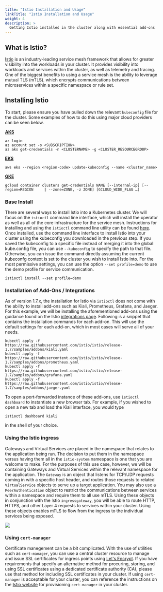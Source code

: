 ```yaml
---
title: "Istio Installation and Usage"
linkTitle: "Istio Installation and Usage"
weight: 4
description: >
  Getting Istio installed in the cluster along with essential add-ons
---
```


## What is Istio?

[Istio](https://istio.io) is an industry-leading service mesh framework that allows for greater visibility into the workloads in your cluster.  It provides visibility into workloads and services within the cluster, as well as telemetry and tracing.  One of the biggest benefits to using a service mesh is the ability to leverage mutual TLS (mTLS), which encrypts communications between microservices within a specific namespace or rule set.

## Installing Istio

To start, please ensure you have pulled down the relevant `kubeconfig` file for the cluster.  Some examples of how to do this using major cloud providers can be seen below.

**[AKS](https://docs.microsoft.com/en-us/cli/azure/aks?view=azure-cli-latest#az_aks_get_credentials)**

```shell
az login
az account set -s <SUBSCRIPTION>
az aks get-credentials -n <CLUSTERNAME> -g <CLUSTER_RESOURCEGROUP>
```

**[EKS](https://docs.aws.amazon.com/eks/latest/userguide/create-kubeconfig.html)**

``` shell
aws eks --region <region-code> update-kubeconfig --name <cluster_name>
```

**[GKE](https://cloud.google.com/sdk/gcloud/reference/container/clusters/get-credentials)**

``` shell
gcloud container clusters get-credentials NAME [--internal-ip] [--region=REGION     | --zone=ZONE, -z ZONE] [GCLOUD_WIDE_FLAG …]
```

### Base Install

There are several ways to install Istio into a Kubernetes cluster.  We will focus on the `istioctl` command line interface, which will install the operator as well as all of the core infrastructure for the service mesh.  Instructions for installing and using the `istioctl` command line utility can be found [here](https://istio.io/latest/docs/ops/diagnostic-tools/istioctl/).  Once installed, use the command line interface to install Istio into your cluster using the kubeconfig you downloaded in the previous step.  If you saved the kubeconfig to a specific file instead of merging it into the global kube.config file, you can use `--kubeconfig` to specify the path to that file.  Otherwise, you can issue the command directly assuming the current kubeconfg context is set to the cluster you wish to install Istio into.  For the most permissive settings, you can use the option `--set profile=demo` to use the demo profile for service communication.

```
istioctl install --set profile=demo
```


### Installation of Add-Ons / Integrations

As of version 1.7.x, the installation for Istio via `istioctl` does not come with the ability to install add-ons such as Kiali, Prometheus, Grafana, and Jaeger.  For this example, we will be installing the aforementioned add-ons using the guidance found on the Istio [integrations page](https://istio.io/latest/docs/ops/integrations/).  Following is a snippet that contains the installation commands for each add-on.  This will use the default settings for each add-on, which in most cases will serve all of your needs.

``` shell
kubectl apply -f https://raw.githubusercontent.com/istio/istio/release-1.7/samples/addons/kiali.yaml
kubectl apply -f https://raw.githubusercontent.com/istio/istio/release-1.7/samples/addons/prometheus.yaml
kubectl apply -f https://raw.githubusercontent.com/istio/istio/release-1.7/samples/addons/grafana.yaml
kubectl apply -f https://raw.githubusercontent.com/istio/istio/release-1.7/samples/addons/jaeger.yaml
```

To open a port-forwarded instance of these add-ons, use `istioctl dashboard` to instantiate a new browser tab.  For example, if you wished to open a new tab and load the Kiali interface, you would type 

``` shell
istioctl dashboard kiali
``` 

in the shell of your choice.

### Using the Istio ingress

Gateways and Virtual Services are placed in the namespace that relates to the application being run.  The decision to put them in the namespace versus having them all in the `istio-system` namespace is one that you are welcome to make.  For the purposes of this use case, however, we will be containing Gateways and Virtual Services within the relevant namespace for the application.
The `Gateway` is an object that listens for TCP/UDP requests coming in with a specific host header, and routes those requests to related `VirtualService` objects to serve up a target application.  You may also use a `PeerAuthentication` object to restrict the communications between services within a namespace and require them to all use mTLS.  Using these objects in conjunction with the Istio `ingressgateway`, you will be able to route HTTP, HTTPS, and other Layer 4 requests to services within your cluster.  Using these objects enables mTLS to flow from the ingress to the individual services being exposed.

<img src="http://yuml.me/diagram/plain/activity/(start)-HTTPS>[Request]-[TLS]>(Istio ingressgateway)-[TLS]>(Gateway)-[TLS]>(VirtualService)-[mTLS]>(Exposed Service)-[pods]>(end)" >

### Using `cert-manager`

Certificate manegement can be a bit complicated.  With the use of utilities such as `cert-manager`, you can use a central cluster resource to manage and issue SSL certificates for ingress points using [Let's Encrypt](https://letsencrypt.org/).  If you have requirements that specify an alternative method for procuring, storing, and using SSL certificates using a dedicated certificate authority (CA), please use that method for including SSL certificates in your cluster.  If using `cert-manager` is acceptable for your cluster, you can reference the instructions on the [Istio website](https://istio.io/latest/docs/ops/integrations/certmanager/) for provisioning `cert-manager` in your cluster.

